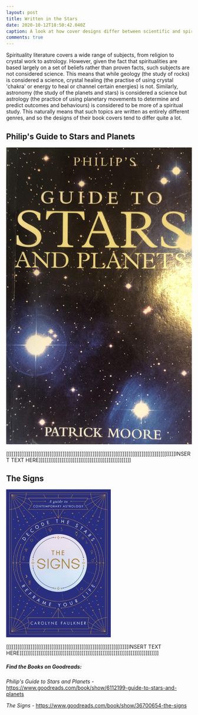 ```yaml
---
layout: post
title: Written in the Stars
date: 2020-10-12T18:50:42.040Z
caption: A look at how cover designs differ between scientific and spiritual books
comments: true
---
```

Spirituality literature covers a wide range of subjects, from religion to crystal work to astrology. However, given the fact that spiritualities are based largely on a set of beliefs rather than proven facts, such subjects are not considered science. This means that while geology (the study of rocks) is considered a science, crystal healing (the practise of using crystal 'chakra' or energy to heal or channel certain energies) is not. Similarly, astronomy (the study of the planets and stars) is considered a science but astrology (the practice of using planetary movements to determine and predict outcomes and behaviours) is considered to be more of a spiritual study. This naturally means that such topics are written as entirely different genres, and so the designs of their book covers tend to differ quite a lot.

## Philip's Guide to Stars and Planets

![](../uploads/guide-to-stars-and-planets.jpg "Philip's Guide to Stars and Planets")

\[[[[[[[[[[[[[[[[[[[[[[[[[[[[[[[[[[[[[[[[[[[[[[[[[[[[[[[[[[[[[[[[[[[[[[[[[[[[[[[[[[[[[[[[[[INSERT TEXT HERE]]]]]]]]]]]]]]]]]]]]]]]]]]]]]]]]]]]]]]]]]]]]]]]]]

## The Signs

![](../uploads/the-signs.jpg "The Signs")

\[[[[[[[[[[[[[[[[[[[[[[[[[[[[[[[[[[[[[[[[[[[[[[[[[[[[[[[[[[[[[[[[[INSERT TEXT HERE]]]]]]]]]]]]]]]]]]]]]]]]]]]]]]]]]]]]]]]]]]]]]]]]]]]]]]]]]]]]]]]]]]]]]]]]]]

##### Find the Books on Goodreads:

*Philip's Guide to Stars and Planets -* <https://www.goodreads.com/book/show/6112199-guide-to-stars-and-planets> 

*The Signs -* <https://www.goodreads.com/book/show/36700654-the-signs>